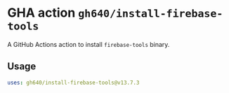 # GHA action `gh640/install-firebase-tools`

A GitHub Actions action to install `firebase-tools` binary.

## Usage

```yaml
uses: gh640/install-firebase-tools@v13.7.3
```
